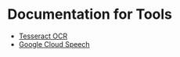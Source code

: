 # Documentation for Tools

* [Tesseract OCR](./tesseract)
* [Google Cloud Speech](./google-cloud-speech)